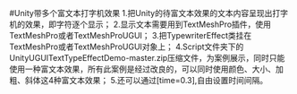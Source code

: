 #Unity带多个富文本打字机效果
1.把Unity的待富文本效果的文本内容呈现出打字机的效果，即字符逐个显示；
2.显示文本需要用到TextMeshPro插件，使用TextMeshPro或者TextMeshProUGUI；
3.把TypewriterEffect类挂在TextMeshPro或者TextMeshProUGUI对象上；
4.Script文件夹下的UnityUGUITextTypeEffectDemo-master.zip压缩文件，为案例展示，同时只能使用一种富文本效果，所有此案例是经过改良的，可以同时使用颜色、大小、加粗、斜体这4种富文本效果；
5.还可以通过[time=0.3],自由设置时间间隔。
